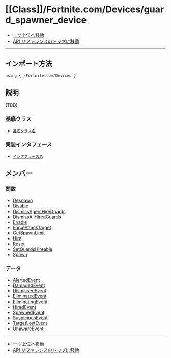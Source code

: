 # [[Class]]/Fortnite.com/Devices/guard_spawner_device

- [一つ上位へ移動](../main.md)
- [API リファレンスのトップに移動](../../../main.md)

---

## インポート方法

```verse
using { /Fortnite.com/Devices }
```

## 説明

(TBD)

### 基底クラス

- [`基底クラス名`]()

### 実装インタフェース

- [`インタフェース名`]()

## メンバー

### 関数

- [Despawn](./F_Despawn/main.md)
- [Disable](./F_Disable/main.md)
- [DismissAgentHireGuards](./F_DismissAgentHireGuards/main.md)
- [DismissAllHiredGuards](./F_DismissAllHiredGuards/main.md)
- [Enable](./F_Enable/main.md)
- [ForceAttackTarget](./F_ForceAttackTarget/main.md)
- [GetSpawnLimit](./F_GetSpawnLimit/main.md)
- [Hire](./F_Hire/main.md)
- [Reset](./F_Reset/main.md)
- [SetGuardsHireable](./F_SetGuardsHireable/main.md)
- [Spawn](./F_Spawn/main.md)

### データ

- [AlertedEvent](./D_AlertedEvent/main.md)
- [DamagedEvent](./D_DamagedEvent/main.md)
- [DismissedEvent](./D_DismissedEvent/main.md)
- [EliminatedEvent](./D_EliminatedEvent/main.md)
- [EliminatingEvent](./D_EliminatingEvent/main.md)
- [HiredEvent](./D_HiredEvent/main.md)
- [SpawnedEvent](./D_SpawnedEvent/main.md)
- [SuspiciousEvent](./D_SuspiciousEvent/main.md)
- [TargetLostEvent](./D_TargetLostEvent/main.md)
- [UnawareEvent](./D_UnawareEvent/main.md)

---

- [一つ上位へ移動](../main.md)
- [API リファレンスのトップに移動](../../../main.md)
